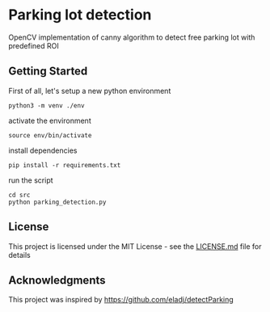 # Parking lot detection

OpenCV implementation of canny algorithm to detect free parking lot with predefined ROI

## Getting Started

First of all, let's setup a new python environment

```
python3 -m venv ./env
```

activate the environment

```
source env/bin/activate
```

install dependencies

```
pip install -r requirements.txt
```

run the script

```
cd src
python parking_detection.py
```

## License

This project is licensed under the MIT License - see the [LICENSE.md](LICENSE.md) file for details

## Acknowledgments

This project was inspired by https://github.com/eladj/detectParking